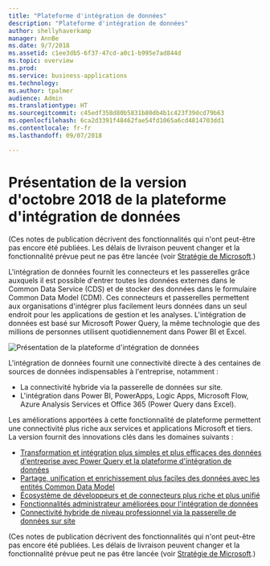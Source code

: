 ```yaml
---
title: "Plateforme d'intégration de données"
description: "Plateforme d'intégration de données"
author: shellyhaverkamp
manager: AnnBe
ms.date: 9/7/2018
ms.assetid: c1ee3db5-6f37-47cd-a0c1-b995e7ad844d
ms.topic: overview
ms.prod: 
ms.service: business-applications
ms.technology: 
ms.author: tpalmer
audience: Admin
ms.translationtype: HT
ms.sourcegitcommit: c45edf358d80b5831b80db4b1c423f39dcd79b63
ms.openlocfilehash: 6ca2d3391f48462fae54fd1065a6cd4814703dd1
ms.contentlocale: fr-fr
ms.lasthandoff: 09/07/2018

---
```




#  <a name="overview-of-data-integration-platform-october-18-release"></a>Présentation de la version d'octobre 2018 de la plateforme d'intégration de données

(Ces notes de publication décrivent des fonctionnalités qui n'ont peut-être pas encore été publiées. Les délais de livraison peuvent changer et la fonctionnalité prévue peut ne pas être lancée (voir [Stratégie de Microsoft](https://go.microsoft.com/fwlink/p/?linkid=2007332).) 

L'intégration de données fournit les connecteurs et les passerelles grâce auxquels il est possible d'entrer toutes les données externes dans le Common Data Service (CDS) et de stocker des données dans le formulaire Common Data Model (CDM). Ces connecteurs et passerelles permettent aux organisations d'intégrer plus facilement leurs données dans un seul endroit pour les applications de gestion et les analyses. L'intégration de données est basé sur Microsoft Power Query, la même technologie que des millions de personnes utilisent quotidiennement dans Power BI et Excel.

![Présentation de la plateforme d'intégration de données](media/data-integration-1.png "Présentation de la plateforme d'intégration de données")

L'intégration de données fournit une connectivité directe à des centaines de sources de données indispensables à l'entreprise, notamment :

-   La connectivité hybride via la passerelle de données sur site.
-   L'intégration dans Power BI, PowerApps, Logic Apps, Microsoft Flow, Azure Analysis Services et Office 365 (Power Query dans Excel).

Les améliorations apportées à cette fonctionnalité de plateforme permettent une connectivité plus riche aux services et applications Microsoft et tiers. La version fournit des innovations clés dans les domaines suivants :

-   [Transformation et intégration plus simples et plus efficaces des données d'entreprise avec Power Query et la plateforme d'intégration de données](1-power-query.md)
-   [Partage, unification et enrichissement plus faciles des données avec les entités Common Data Model](2-cdm.md)
-   [Écosystème de développeurs et de connecteurs plus riche et plus unifié](3-connector-ecosystem.md)
-   [Fonctionnalités administrateur améliorées pour l'intégration de données](4-data-integration-admin.md)
-   [Connectivité hybride de niveau professionnel via la passerelle de données sur site](5-data-gateway.md)

(Ces notes de publication décrivent des fonctionnalités qui n'ont peut-être pas encore été publiées. Les délais de livraison peuvent changer et la fonctionnalité prévue peut ne pas être lancée (voir [Stratégie de Microsoft](https://go.microsoft.com/fwlink/p/?linkid=2007332).) 

